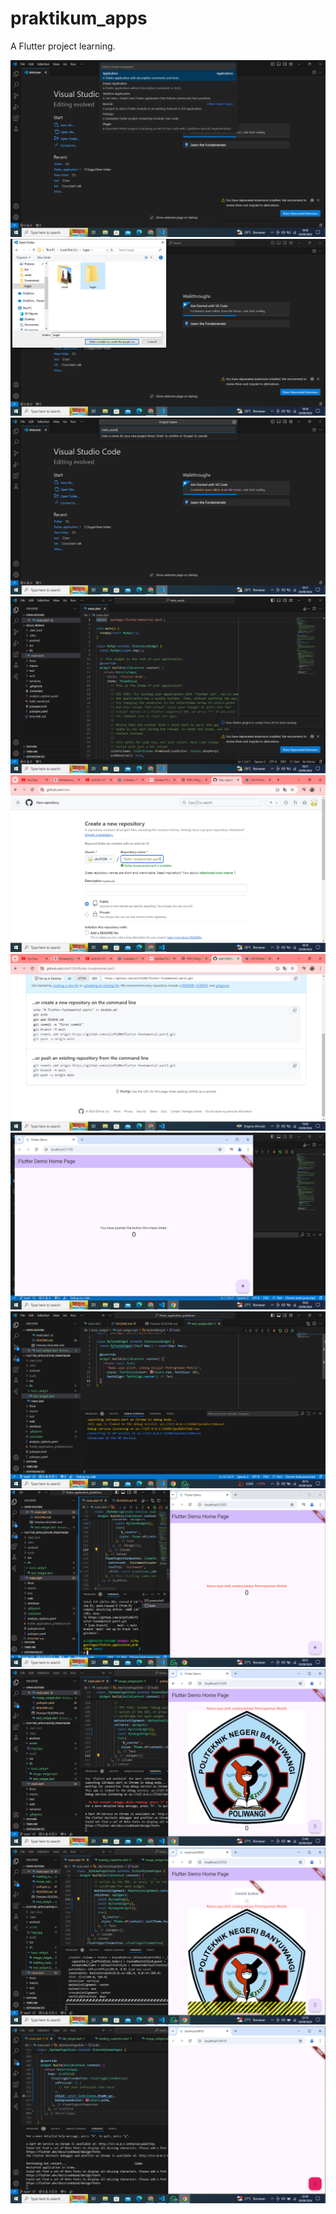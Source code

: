 # praktikum_apps

A Flutter project learning.

![Screensshot flutter_app](lib/images/Screenshot%20(17).png)
![Screensshot flutter_app](lib/images/Screenshot%20(18).png)
![Screensshot flutter_app](lib/images/Screenshot%20(19).png)
![Screensshot flutter_app](lib/images/Screenshot%20(20).png)
![Screensshot flutter_app](lib/images/Screenshot%20(21).png)
![Screensshot flutter_app](lib/images/Screenshot%20(22).png)
![Screensshot flutter_app](lib/images/Screenshot%20(23).png)
![Screensshot flutter_app](lib/images/Screenshot%20(24).png)
![Screensshot flutter_app](lib/images/Screenshot%20(25).png)
![Screensshot flutter_app](lib/images/Screenshot%20(26).png)
![Screensshot flutter_app](lib/images/Screenshot%20(27).png)
![Screensshot flutter_app](lib/images/Screenshot%20(28).png)